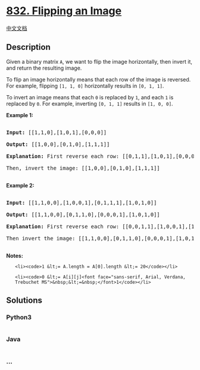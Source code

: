 # [832. Flipping an Image](https://leetcode.com/problems/flipping-an-image)

[中文文档](/solution/0800-0899/0832.Flipping%20an%20Image/README.md)

## Description

<p>Given a binary matrix <code>A</code>, we want to flip the image horizontally, then invert it, and return the resulting image.</p>

<p>To flip an image horizontally means that each row of the image is reversed.&nbsp; For example, flipping&nbsp;<code>[1, 1, 0]</code>&nbsp;horizontally results in&nbsp;<code>[0, 1, 1]</code>.</p>

<p>To invert an image means&nbsp;that each <code>0</code> is replaced by <code>1</code>, and each <code>1</code> is replaced by <code>0</code>.&nbsp;For example, inverting&nbsp;<code>[0, 1, 1]</code>&nbsp;results in&nbsp;<code>[1, 0, 0]</code>.</p>

<p><strong>Example 1:</strong></p>

<pre>

<strong>Input: </strong>[[1,1,0],[1,0,1],[0,0,0]]

<strong>Output: </strong>[[1,0,0],[0,1,0],[1,1,1]]

<strong>Explanation:</strong> First reverse each row: [[0,1,1],[1,0,1],[0,0,0]].

Then, invert the image: [[1,0,0],[0,1,0],[1,1,1]]

</pre>

<p><strong>Example 2:</strong></p>

<pre>

<strong>Input: </strong>[[1,1,0,0],[1,0,0,1],[0,1,1,1],[1,0,1,0]]

<strong>Output: </strong>[[1,1,0,0],[0,1,1,0],[0,0,0,1],[1,0,1,0]]

<strong>Explanation:</strong> First reverse each row: [[0,0,1,1],[1,0,0,1],[1,1,1,0],[0,1,0,1]].

Then invert the image: [[1,1,0,0],[0,1,1,0],[0,0,0,1],[1,0,1,0]]

</pre>

<p><strong>Notes:</strong></p>

<ul>

    <li><code>1 &lt;= A.length = A[0].length &lt;= 20</code></li>

    <li><code>0 &lt;= A[i][j]<font face="sans-serif, Arial, Verdana, Trebuchet MS">&nbsp;&lt;=&nbsp;</font>1</code></li>

</ul>

## Solutions

<!-- tabs:start -->

### **Python3**

```python

```

### **Java**

```java

```

### **...**

```

```

<!-- tabs:end -->
